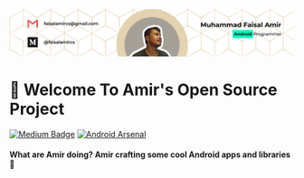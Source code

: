 ![ScreenShoot Apps](docs/image/ss_banner.png?raw=true)


# 👋 Welcome To Amir's Open Source Project
[![Medium Badge](https://img.shields.io/badge/-faisalamircs-black?style=flat-square&logo=Medium&logoColor=white&link=https://medium.com/@fiqryq)](https://medium.com/@faisalamircs)
[![Android Arsenal](https://img.shields.io/badge/Android%20Arsenal-amirisback-brightgreen.svg?style=flat-square)](https://android-arsenal.com/user/amirisback)
#### What are Amir doing? Amir crafting some cool Android apps and libraries 🔨

<!--
**amirisback/amirisback** is a ✨ _special_ ✨ repository because its `README.md` (this file) appears on your GitHub profile.

Here are some ideas to get you started:

- 🌱 I’m currently learning Android Stuff
- 👯 I’m looking to collaborate on Android Project
- 💬 Ask me about My Awesome Library
- 📫 How to reach me: faisalamircs@gmail.com
- ⚡ Fun fact: I Love Create Awesome Android Library

![](https://github-readme-stats.vercel.app/api?username=amirisback&show_icons=true&count_private=true&line_height=40)

-->
